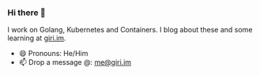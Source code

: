 ### Hi there 👋

I work on Golang, Kubernetes and Containers. I blog about these and some learning at [giri.im](https://blog.giri.im). 

- 😄 Pronouns: He/Him
- 📫 Drop a message @: me@giri.im

<!--
**ace03uec/ace03uec** is a ✨ _special_ ✨ repository because its `README.md` (this file) appears on your GitHub profile.

Here are some ideas to get you started:

- 🔭 I’m currently working on ...
- 🌱 I’m currently learning ...
- 👯 I’m looking to collaborate on ...
- 🤔 I’m looking for help with ...
- 💬 Ask me about ...
- 📫 How to reach me: ...
- 😄 Pronouns: ...
- ⚡ Fun fact: ...
-->
